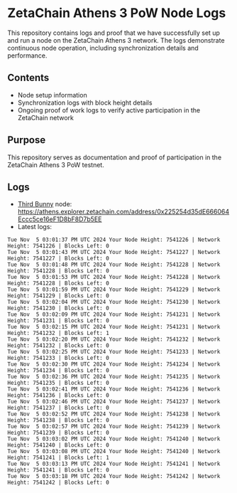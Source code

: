 # ZetaChain Athens 3 PoW Node Logs
This repository contains logs and proof that we have successfully set up and run a node on the ZetaChain Athens 3 network. The logs demonstrate continuous node operation, including synchronization details and performance.

## Contents
- Node setup information
- Synchronization logs with block height details
- Ongoing proof of work logs to verify active participation in the ZetaChain network

## Purpose
This repository serves as documentation and proof of participation in the ZetaChain Athens 3 PoW testnet.

## Logs

- [Third Bunny](https://thirdbunny.xyz/) node: https://athens.explorer.zetachain.com/address/0x225254d35dE666064Eccc5ce16eF1D8bF8D7b5EE
- Latest logs:
```
Tue Nov  5 03:01:37 PM UTC 2024 Your Node Height: 7541226 | Network Height: 7541226 | Blocks Left: 0
Tue Nov  5 03:01:43 PM UTC 2024 Your Node Height: 7541227 | Network Height: 7541227 | Blocks Left: 0
Tue Nov  5 03:01:48 PM UTC 2024 Your Node Height: 7541228 | Network Height: 7541228 | Blocks Left: 0
Tue Nov  5 03:01:53 PM UTC 2024 Your Node Height: 7541228 | Network Height: 7541228 | Blocks Left: 0
Tue Nov  5 03:01:59 PM UTC 2024 Your Node Height: 7541229 | Network Height: 7541229 | Blocks Left: 0
Tue Nov  5 03:02:04 PM UTC 2024 Your Node Height: 7541230 | Network Height: 7541230 | Blocks Left: 0
Tue Nov  5 03:02:09 PM UTC 2024 Your Node Height: 7541231 | Network Height: 7541231 | Blocks Left: 0
Tue Nov  5 03:02:15 PM UTC 2024 Your Node Height: 7541231 | Network Height: 7541232 | Blocks Left: 1
Tue Nov  5 03:02:20 PM UTC 2024 Your Node Height: 7541232 | Network Height: 7541232 | Blocks Left: 0
Tue Nov  5 03:02:25 PM UTC 2024 Your Node Height: 7541233 | Network Height: 7541233 | Blocks Left: 0
Tue Nov  5 03:02:30 PM UTC 2024 Your Node Height: 7541234 | Network Height: 7541234 | Blocks Left: 0
Tue Nov  5 03:02:36 PM UTC 2024 Your Node Height: 7541235 | Network Height: 7541235 | Blocks Left: 0
Tue Nov  5 03:02:41 PM UTC 2024 Your Node Height: 7541236 | Network Height: 7541236 | Blocks Left: 0
Tue Nov  5 03:02:46 PM UTC 2024 Your Node Height: 7541237 | Network Height: 7541237 | Blocks Left: 0
Tue Nov  5 03:02:52 PM UTC 2024 Your Node Height: 7541238 | Network Height: 7541238 | Blocks Left: 0
Tue Nov  5 03:02:57 PM UTC 2024 Your Node Height: 7541239 | Network Height: 7541239 | Blocks Left: 0
Tue Nov  5 03:03:02 PM UTC 2024 Your Node Height: 7541240 | Network Height: 7541240 | Blocks Left: 0
Tue Nov  5 03:03:08 PM UTC 2024 Your Node Height: 7541240 | Network Height: 7541241 | Blocks Left: 1
Tue Nov  5 03:03:13 PM UTC 2024 Your Node Height: 7541241 | Network Height: 7541241 | Blocks Left: 0
Tue Nov  5 03:03:18 PM UTC 2024 Your Node Height: 7541242 | Network Height: 7541242 | Blocks Left: 0
```
